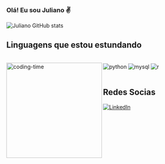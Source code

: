 ### Olá! Eu sou Juliano ✌️

![Juliano GitHub stats](https://github-readme-stats.vercel.app/api?username=julianojpedroso&show_icons=true&theme=aura)

## Linguagens que estou estundando
<div style="display: inline block"><br/>
   <img align="left" height="250" alt="coding-time" src="code.gif"/>
   <img align="center" alt="python" src="https://img.shields.io/badge/Python-3776AB?style=for-the-badge&logo=python&logoColor=white" />
  <img align="center" alt="mysql" src="https://img.shields.io/badge/MySQL-00000F?style=for-the-badge&logo=mysql&logoColor=white" />
   <img align="center" alt="r" src="https://img.shields.io/badge/R-276DC3?style=for-the-badge&logo=r&logoColor=white" />
</div><br/>

## Redes Socias
[![LinkedIn](https://img.shields.io/badge/LinkedIn-0077B5?style=for-the-badge&logo=linkedin&logoColor=white)](https://www.linkedin.com/in/juliano-j-pedroso-b332a3257/)




